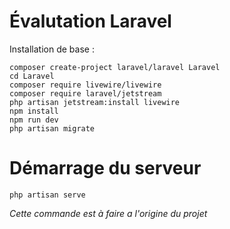 # Évalutation Laravel  
Installation de base :
```
composer create-project laravel/laravel Laravel
cd Laravel
composer require livewire/livewire
composer require laravel/jetstream
php artisan jetstream:install livewire
npm install
npm run dev
php artisan migrate
```  
# Démarrage du serveur
```
php artisan serve
```  
*Cette commande est à faire a l'origine du projet*
